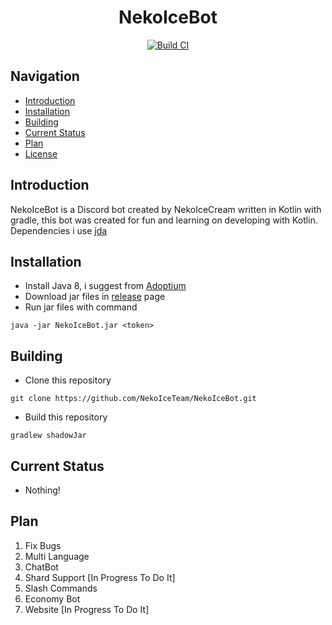 <h1 align="center">NekoIceBot</h1>

<div align="center">
	<a href="https://github.com/NekoIceTeam/NekoIceBot/actions">
		<img src="https://github.com/NekoIceTeam/NekoIceBot/actions/workflows/build-ci.yml/badge.svg" alt="Build CI" />
	</a>
</div>

## Navigation
- [Introduction](#introduction)
- [Installation](#installation)
- [Building](#building)
- [Current Status](#Current-Status)
- [Plan](#Plan)
- [License](https://github.com/NekoIceTeam/NekoIceBot/blob/main/LICENSE.md)

## Introduction
NekoIceBot is a Discord bot created by NekoIceCream written in Kotlin with gradle, this bot was created for fun and learning on developing with Kotlin.
Dependencies i use [jda](https://github.com/DV8FromTheWorld)

## Installation
- Install Java 8, i suggest from [Adoptium](https://adoptium.net)
- Download jar files in [release](https://github.com/NekoIceTeam/NekoIceBot/releases/) page
- Run jar files with command
```
java -jar NekoIceBot.jar <token>
```

## Building
- Clone this repository
```
git clone https://github.com/NekoIceTeam/NekoIceBot.git
```
- Build this repository
```
gradlew shadowJar
```

## Current Status
- Nothing!

## Plan
1. Fix Bugs
2. Multi Language
3. ChatBot 
4. Shard Support [In Progress To Do It]
5. Slash Commands
6. Economy Bot 
7. Website [In Progress To Do It]
